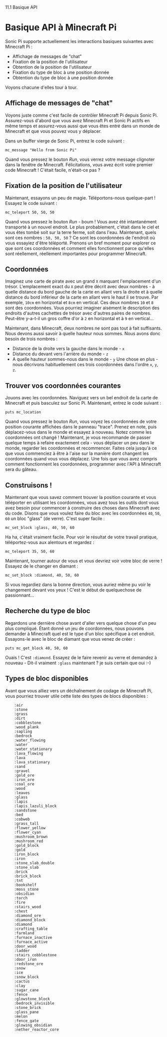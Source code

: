 11.1 Basique API

# Basique API à Minecraft Pi

Sonic Pi supporte actuellement les interactions basiques suivantes avec 
Minecraft Pi :

* Affichage de messages de "chat"
* Fixation de la position de l'utilisateur
* Obtention de la position de l'utilisateur
* Fixation du type de bloc à une position donnée
* Obtention du type de bloc à une position donnée


Voyons chacune d'elles tour à tour.

## Affichage de messages de "chat"

Voyons juste comme c'est facile de contrôler Minecraft Pi depuis Sonic 
Pi. Assurez-vous d'abord que vous avez Minecraft Pi et Sonic Pi 
actifs en même temps et assurez-vous aussi que vous êtes entré dans 
un monde de Minecraft et que vous pouvez vous y déplacer.

Dans un buffer vierge de Sonic Pi, entrez le code suivant :

```
mc_message "Hello from Sonic Pi"
```

Quand vous pressez le bouton *Run*, vous verrez votre message clignoter 
dans la fenêtre de Minecraft. Félicitations, vous avez écrit votre 
premier code Minecraft ! C'était facile, n'était-ce pas ?

## Fixation de la position de l'utilisateur

Maintenant, essayons un peu de magie. Téléportons-nous quelque-part ! 
Essayez le code suivant :

```
mc_teleport 50, 50, 50
```

Quand vous pressez le bouton *Run* - boum ! Vous avez été intantanément 
transporté à un nouvel endroit. Le plus probablement, c'était dans le 
ciel et vous êtes tombé soit sur la terre ferme, soit dans l'eau. 
Maintenant, quels sont ces nombres : `50, 50, 50` ? Ce sont les 
coordonnées de l'endroit où vous essayiez d'être téléporté. 
Prenons un bref moment pour explorer ce que sont ces coordonnées et 
comment elles fonctionnent parce qu'elles sont réellement, réellement 
importantes pour programmer Minecraft.

## Coordonnées

Imaginez une carte de pirate avec un grand `X` marquant l'emplacement 
d'un trésor. L'emplacement exact du `X` peut être décrit avec deux 
nombres - à quelle distance du bord gauche de la carte en allant vers la
droite et à quelle distance du bord inférieur de la carte en allant vers
le haut il se trouve. Par exemple, `10cm` en horizontal et `8cm` en 
vertical. Ces deux nombres `10` et `8` sont des coordonnées. Vous 
pourriez imaginer aisément le description des endroits d'autres cachettes 
de trésor avec d'autres paires de nombres. Peut-être y-a-t-il un gros 
coffre d'or à `2` en horizontal et à `9` en vertical...

Maintenant, dans Minecraft, deux nombres ne sont pas tout à fait 
suffisants. Nous devons aussi savoir à quelle hauteur nous sommes. Nous 
avons donc besoin de trois nombres :

* Distance de la droite vers la gauche dans le monde - `x`
* Distance du devant vers l'arrière du monde - `z`
* A quelle hauteur sommes-nous dans le monde - `y`
Une chose en plus - nous décrivons habituellement ces trois 
coordonnées dans l'ordre `x`, `y`, `z`.

## Trouver vos coordonnées courantes

Jouons avec les coordonnées. Naviguez vers un bel endroit de la carte 
de Minecraft et puis basculez sur Sonic Pi. Maintenant, entrez le code 
suivant :

```
puts mc_location
```

Quand vous pressez le bouton *Run*, vous voyez les coordonnées de votre 
position courante affichées dans le panneau "trace". Prenez en note, puis 
déplacez-vous dans le monde et essayez à nouveau. Notez comme les 
coordonnées ont changé ! Maintenant, je vous recommande de passer 
quelque temps à refaire exactement cela - vous déplacer un peu dans le 
monde, regarder les coordonnées et recommencer. Faites cela jusqu'à ce 
que vous commenciez à être à l'aise sur la manière dont changent les 
coordonnées quand vous vous déplacez. Une fois que vous avez compris 
comment fonctionnent les coordonnées, programmer avec l'API à 
Minecraft sera du gâteau.

## Construisons !

Maintenant que vous savez comment trouver la position courante et vous 
téléporter en utilisant les coordonnées, vous avez tous les outils 
dont vous avez besoin pour commencer à construire des choses dans 
Minecraft avec du code. Disons que vous voulez faire du bloc avec les 
coordonnées `40`, `50`, `60` un bloc "glass" (de verre). C'est super facile :

```
mc_set_block :glass, 40, 50, 60
```

Ha ha, c'était vraiment facile. Pour voir le résultat de votre travail 
pratique, téléportez-vous aux alentours et regardez :

```
mc_teleport 35, 50, 60
```

Maintenant, tourner autour de vous et vous devriez voir votre bloc 
de verre ! Essayez de le changer en diamant :

```
mc_set_block :diamond, 40, 50, 60
```

Si vous regardiez dans la bonne direction, vous auriez même pu voir le 
changement devant vos yeux ! C'est le début de quelquechose de 
passionnant...

## Recherche du type de bloc

Regardons une dernière chose avant d'aller vers quelque chose d'un peu 
plus compliqué. Étant donné un jeu de coordonnées, nous pouvons 
demander à Minecraft quel est le type d'un bloc spécifique à cet endroit. 
Essayons-le avec le bloc de diamant que vous venez de créer :


```
puts mc_get_block 40, 50, 60
```

Ouais ! C'est `:diamond`. Essayez de le faire revenir au verre et 
demandez à nouveau - Dit-il vraiment `:glass` maintenant ? je suis 
certain que oui :-)

## Types de bloc disponibles

Avant que vous alliez vers un déchaînement de codage de Minecraft Pi, 
vous pourriez trouver utile cette liste des types de blocs disponibles :

        :air
        :stone
        :grass
        :dirt
        :cobblestone
        :wood_plank
        :sapling
        :bedrock
        :water_flowing
        :water
        :water_stationary
        :lava_flowing
        :lava
        :lava_stationary
        :sand
        :gravel
        :gold_ore
        :iron_ore
        :coal_ore
        :wood
        :leaves
        :glass
        :lapis
        :lapis_lazuli_block
        :sandstone
        :bed
        :cobweb
        :grass_tall
        :flower_yellow
        :flower_cyan
        :mushroom_brown
        :mushroom_red
        :gold_block
        :gold
        :iron_block
        :iron
        :stone_slab_double
        :stone_slab
        :brick
        :brick_block
        :tnt
        :bookshelf
        :moss_stone
        :obsidian
        :torch
        :fire
        :stairs_wood
        :chest
        :diamond_ore
        :diamond_block
        :diamond
        :crafting_table
        :farmland
        :furnace_inactive
        :furnace_active
        :door_wood
        :ladder
        :stairs_cobblestone
        :door_iron
        :redstone_ore
        :snow
        :ice
        :snow_block
        :cactus
        :clay
        :sugar_cane
        :fence
        :glowstone_block
        :bedrock_invisible
        :stone_brick
        :glass_pane
        :melon
        :fence_gate
        :glowing_obsidian
        :nether_reactor_core
